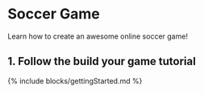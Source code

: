 # Soccer Game
Learn how to create an awesome online soccer game!

## 1. Follow the build your game tutorial
{% include blocks/gettingStarted.md %}

